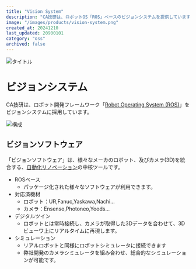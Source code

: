 ```yaml
---
title: "Vision System"
description: "CA技研は、ロボットOS「ROS」ベースのビジョンシステムを提供しています。装置の制御から、導入前のシミュレーションまでカバーします。"
image: "/images/products/vision-system.png"
created_at: 20241210
last_updated: 20900101
category: "oss"
archived: false
---
```


![タイトル](/images/products/rvs/title.png)

# ビジョンシステム

CA技研は、ロボット開発フレームワーク「[Robot Operating System (ROS)](https://www.ros.org/)」をビジョンシステムに採用しています。

![構成](/images/products/rvs/diagram.svg)

## ビジョンソフトウェア
「ビジョンソフトウェア」は、様々なメーカのロボット、及びカメラ(3D)を統合する、[自動化リノベーション](./reinnovation.md)の中核ツールです。

- ROSベース
  - パッケージ化された様々なソフトウェアが利用できます。
- 対応済機材
  - ロボット：UR,Fanuc,Yaskawa,Nachi...
  - カメラ：Ensenso,Photoneo,Yoods...
- デジタルツイン
  - ロボットとは常時接続し、カメラが取得した3Dデータを合わせて、3Dビューワ上にリアルタイムに再現します。
- シミュレーション
  - リアルロボットと同様にロボットシミュレータに接続できます
  - 弊社開発のカメラシミュレータを組み合わせ、総合的なシミュレーションが可能です。

